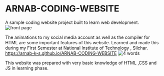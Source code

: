 # ARNAB-CODING-WEBSITE
A sample coding website project built to learn web development.
![front page]("/screenshots/1.png")

The animations to my social media account as well as the compiler for HTML are some important features of this website.
Learned and made this during my First Semester at National Institute of Technology , Silchar.
https://arnab-k-s.github.io/ARNAB-CODING-WEBSITE
![4 words]("/screenshots/2.png")

This website was prepared with very basic knowledge of HTML ,CSS and JS in learning phase.
